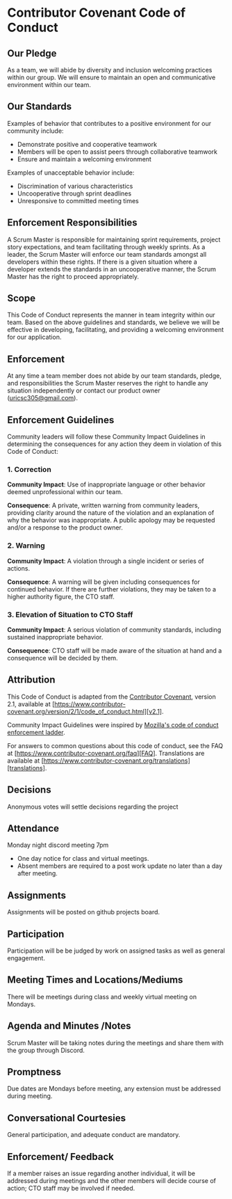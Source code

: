 # Contributor Covenant Code of Conduct

## Our Pledge

As a team, we will abide by diversity and inclusion welcoming practices within our group. We will ensure to maintain an open and communicative environment within our team.  

## Our Standards

Examples of behavior that contributes to a positive environment for our
community include:

* Demonstrate positive and cooperative teamwork
* Members will be open to assist peers through collaborative teamwork
* Ensure and maintain a welcoming environment

Examples of unacceptable behavior include:

* Discrimination of various characteristics
* Uncooperative through sprint deadlines
* Unresponsive to committed meeting times

## Enforcement Responsibilities

A Scrum Master is responsible for maintaining sprint requirements, project story expectations, and team facilitating through weekly sprints. As a leader, the Scrum Master will enforce our team standards amongst all developers within these rights. If there is a given situation where a developer extends the standards in an uncooperative manner, the Scrum Master has the right to proceed appropriately.

## Scope

This Code of Conduct represents the manner in team integrity within our team. Based on the above guidelines and standards, we believe we will be effective in developing, facilitating, and providing a welcoming environment for our application.

## Enforcement

At any time a team member does not abide by our team standards, pledge, and responsibilities the Scrum Master reserves the right to handle any situation independently or contact our product owner (uricsc305@gmail.com).

## Enforcement Guidelines

Community leaders will follow these Community Impact Guidelines in determining
the consequences for any action they deem in violation of this Code of Conduct:

### 1. Correction

**Community Impact**: Use of inappropriate language or other behavior deemed
unprofessional within our team.

**Consequence**: A private, written warning from community leaders, providing
clarity around the nature of the violation and an explanation of why the
behavior was inappropriate. A public apology may be requested and/or a response to the product owner.

### 2. Warning

**Community Impact**: A violation through a single incident or series of
actions.

**Consequence**: A warning will be given including consequences for continued behavior. If there are further violations, they may be taken to a higher authority figure, the CTO staff.

### 3. Elevation of Situation to CTO Staff

**Community Impact**: A serious violation of community standards, including
sustained inappropriate behavior.

**Consequence**: CTO staff will be made aware of the situation at hand and a consequence will be decided by them.

## Attribution

This Code of Conduct is adapted from the [Contributor Covenant][homepage],
version 2.1, available at
[https://www.contributor-covenant.org/version/2/1/code_of_conduct.html][v2.1].

Community Impact Guidelines were inspired by
[Mozilla's code of conduct enforcement ladder][Mozilla CoC].

For answers to common questions about this code of conduct, see the FAQ at
[https://www.contributor-covenant.org/faq][FAQ]. Translations are available at
[https://www.contributor-covenant.org/translations][translations].

[homepage]: https://www.contributor-covenant.org
[v2.1]: https://www.contributor-covenant.org/version/2/1/code_of_conduct.html
[Mozilla CoC]: https://github.com/mozilla/diversity
[FAQ]: https://www.contributor-covenant.org/faq
[translations]: https://www.contributor-covenant.org/translations


## Decisions 

  Anonymous votes will settle decisions regarding the project

## Attendance 
  Monday night discord meeting 7pm
  - One day notice for class and virtual meetings.
  - Absent members are required to a post work update no later than a day after meeting.

## Assignments 
  Assignments will be posted on github projects board.

## Participation 
  Participation will be be judged by work on assigned tasks as well as general engagement.

## Meeting Times and Locations/Mediums 
  There will be meetings during class and weekly virtual meeting on Mondays.

## Agenda and Minutes /Notes 
  Scrum Master will be taking notes during the meetings and share them with the group through Discord.

## Promptness
  Due dates are Mondays before meeting, any extension must be addressed during meeting.

## Conversational Courtesies 
  General participation, and adequate conduct are mandatory.

## Enforcement/ Feedback
  If a member raises an issue regarding another individual, it will be addressed during meetings and the other members will decide course of action; CTO staff may be involved if needed.
